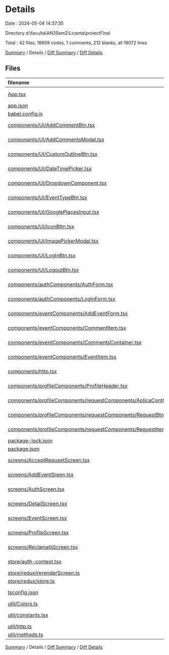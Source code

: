 # Details

Date : 2024-05-04 14:37:35

Directory d:\\faculta\\AN3Sem2\\Licenta\\proiectFinal

Total : 42 files,  18859 codes, 1 comments, 212 blanks, all 19072 lines

[Summary](results.md) / Details / [Diff Summary](diff.md) / [Diff Details](diff-details.md)

## Files
| filename | language | code | comment | blank | total |
| :--- | :--- | ---: | ---: | ---: | ---: |
| [App.tsx](/App.tsx) | TypeScript JSX | 153 | 0 | 9 | 162 |
| [app.json](/app.json) | JSON | 38 | 0 | 2 | 40 |
| [babel.config.js](/babel.config.js) | JavaScript | 9 | 0 | 2 | 11 |
| [components/UI/AddCommentBtn.tsx](/components/UI/AddCommentBtn.tsx) | TypeScript JSX | 39 | 0 | 2 | 41 |
| [components/UI/AddCommentsModal.tsx](/components/UI/AddCommentsModal.tsx) | TypeScript JSX | 64 | 0 | 5 | 69 |
| [components/UI/CustomOutlineBtn.tsx](/components/UI/CustomOutlineBtn.tsx) | TypeScript JSX | 39 | 0 | 6 | 45 |
| [components/UI/DateTimePicker.tsx](/components/UI/DateTimePicker.tsx) | TypeScript JSX | 38 | 0 | 8 | 46 |
| [components/UI/DropdownComponent.tsx](/components/UI/DropdownComponent.tsx) | TypeScript JSX | 114 | 0 | 6 | 120 |
| [components/UI/EventTypeBtn.tsx](/components/UI/EventTypeBtn.tsx) | TypeScript JSX | 23 | 0 | 1 | 24 |
| [components/UI/GooglePlacesInput.tsx](/components/UI/GooglePlacesInput.tsx) | TypeScript JSX | 48 | 0 | 4 | 52 |
| [components/UI/IconBttn.tsx](/components/UI/IconBttn.tsx) | TypeScript JSX | 21 | 0 | 2 | 23 |
| [components/UI/ImagePickerModal.tsx](/components/UI/ImagePickerModal.tsx) | TypeScript JSX | 121 | 0 | 2 | 123 |
| [components/UI/LogInBtn.tsx](/components/UI/LogInBtn.tsx) | TypeScript JSX | 31 | 0 | 2 | 33 |
| [components/UI/LogoutBtn.tsx](/components/UI/LogoutBtn.tsx) | TypeScript JSX | 7 | 0 | 0 | 7 |
| [components/authComponents/AuthForm.tsx](/components/authComponents/AuthForm.tsx) | TypeScript JSX | 114 | 0 | 5 | 119 |
| [components/authComponents/LoginForm.tsx](/components/authComponents/LoginForm.tsx) | TypeScript JSX | 93 | 0 | 4 | 97 |
| [components/eventComponents/AddEventForm.tsx](/components/eventComponents/AddEventForm.tsx) | TypeScript JSX | 274 | 0 | 27 | 301 |
| [components/eventComponents/CommentItem.tsx](/components/eventComponents/CommentItem.tsx) | TypeScript JSX | 64 | 0 | 3 | 67 |
| [components/eventComponents/CommentsContainer.tsx](/components/eventComponents/CommentsContainer.tsx) | TypeScript JSX | 61 | 0 | 7 | 68 |
| [components/eventComponents/EventItem.tsx](/components/eventComponents/EventItem.tsx) | TypeScript JSX | 70 | 0 | 8 | 78 |
| [components/http.tsx](/components/http.tsx) | TypeScript JSX | 4 | 0 | 2 | 6 |
| [components/profileComponents/ProfileHeader.tsx](/components/profileComponents/ProfileHeader.tsx) | TypeScript JSX | 73 | 0 | 1 | 74 |
| [components/profileComponents/requestComponents/AplicaContCreatorBtn.tsx](/components/profileComponents/requestComponents/AplicaContCreatorBtn.tsx) | TypeScript JSX | 7 | 0 | 2 | 9 |
| [components/profileComponents/requestComponents/RequestBtn.tsx](/components/profileComponents/requestComponents/RequestBtn.tsx) | TypeScript JSX | 38 | 0 | 2 | 40 |
| [components/profileComponents/requestComponents/RequestItem.tsx](/components/profileComponents/requestComponents/RequestItem.tsx) | TypeScript JSX | 90 | 0 | 1 | 91 |
| [package-lock.json](/package-lock.json) | JSON | 15,988 | 0 | 1 | 15,989 |
| [package.json](/package.json) | JSON | 48 | 0 | 1 | 49 |
| [screens/AcceptRequsetScreen.tsx](/screens/AcceptRequsetScreen.tsx) | TypeScript JSX | 83 | 0 | 2 | 85 |
| [screens/AddEventSreen.tsx](/screens/AddEventSreen.tsx) | TypeScript JSX | 5 | 0 | 2 | 7 |
| [screens/AuthScreen.tsx](/screens/AuthScreen.tsx) | TypeScript JSX | 230 | 0 | 25 | 255 |
| [screens/DetailScreen.tsx](/screens/DetailScreen.tsx) | TypeScript JSX | 250 | 0 | 12 | 262 |
| [screens/EventScreen.tsx](/screens/EventScreen.tsx) | TypeScript JSX | 138 | 0 | 12 | 150 |
| [screens/ProfileScreen.tsx](/screens/ProfileScreen.tsx) | TypeScript JSX | 148 | 0 | 11 | 159 |
| [screens/ReclamatiiScreen.tsx](/screens/ReclamatiiScreen.tsx) | TypeScript JSX | 52 | 0 | 9 | 61 |
| [store/auth-context.tsx](/store/auth-context.tsx) | TypeScript JSX | 43 | 0 | 11 | 54 |
| [store/redux/rerenderScreen.ts](/store/redux/rerenderScreen.ts) | TypeScript | 2 | 0 | 1 | 3 |
| [store/redux/store.ts](/store/redux/store.ts) | TypeScript | 4 | 0 | 2 | 6 |
| [tsconfig.json](/tsconfig.json) | JSON with Comments | 6 | 0 | 1 | 7 |
| [util/Colors.ts](/util/Colors.ts) | TypeScript | 7 | 0 | 0 | 7 |
| [util/constants.tsx](/util/constants.tsx) | TypeScript JSX | 189 | 1 | 6 | 196 |
| [util/http.ts](/util/http.ts) | TypeScript | 5 | 0 | 0 | 5 |
| [util/methods.ts](/util/methods.ts) | TypeScript | 28 | 0 | 3 | 31 |

[Summary](results.md) / Details / [Diff Summary](diff.md) / [Diff Details](diff-details.md)